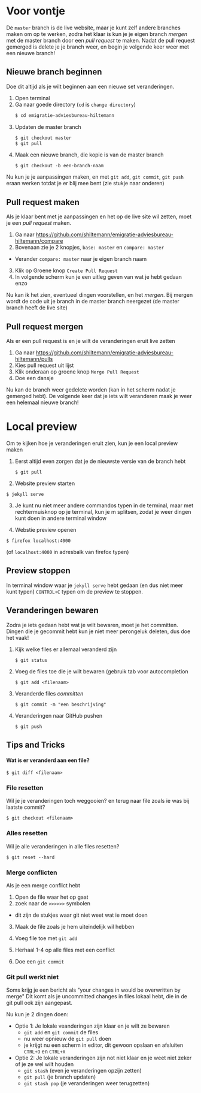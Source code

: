 # Voor vontje

De `master` branch is de live website, maar je kunt zelf andere branches maken
om op te werken, zodra het klaar is kun je je eigen branch *mergen* met de
master branch door een *pull request* te maken. Nadat de pull request gemerged
is delete je je branch weer, en begin je volgende keer weer met een nieuwe branch!


## Nieuwe branch beginnen

Doe dit altijd als je wilt beginnen aan een nieuwe set veranderingen.

1. Open terminal
2. Ga naar goede directory (`cd` is `change directory`)
   ```bash
   $ cd emigratie-adviesbureau-hiltemann
   ```
3. Updaten de master branch
   ```bash
   $ git checkout master
   $ git pull
   ```
4. Maak een nieuwe branch, die kopie is van de master branch
   ```
   $ git checkout -b een-branch-naam
   ```

Nu kun je je aanpassingen maken, en met `git add`, `git commit`, `git push` eraan
werken totdat je er blij mee bent (zie stukje naar onderen)


## Pull request maken

Als je klaar bent met je aanpassingen en het op de live site wil zetten, moet
je een *pull request* maken.

1. Ga naar https://github.com/shiltemann/emigratie-adviesbureau-hiltemann/compare
2. Bovenaan zie je 2 knopjes, `base: master` en `compare: master`
  - Verander `compare: master` naar je eigen branch naam
3. Klik op Groene knop `Create Pull Request`
4. In volgende scherm kun je een uitleg geven van wat je hebt gedaan enzo

Nu kan ik het zien, eventueel dingen voorstellen, en het *mergen*. Bij mergen
wordt de code uit je branch in de master branch neergezet (de master branch heeft
de live site)


## Pull request mergen

Als er een pull request is en je wilt de veranderingen eruit live zetten

1. Ga naar https://github.com/shiltemann/emigratie-adviesbureau-hiltemann/pulls
2. Kies pull request uit lijst
3. Klik onderaan op groene knop `Merge Pull Request`
4. Doe een dansje

Nu kan de branch weer gedelete worden (kan in het scherm nadat je gemerged hebt).
De volgende keer dat je iets wilt veranderen maak je weer een helemaal nieuwe branch!


# Local preview

Om te kijken hoe je veranderingen eruit zien, kun je een local preview maken

1. Eerst altijd even zorgen dat je de nieuwste versie van de branch hebt
   ```
   $ git pull
   ```
2. Website preview starten
  ```
  $ jekyll serve
  ```

3. Je kunt nu niet meer andere commandos typen in de terminal, maar met rechtermuisknop
   op je terminal, kun je m splitsen, zodat je weer dingen kunt doen in andere terminal
   window

4. Webstie preview openen
  ```
  $ firefox localhost:4000
  ```
  (of `localhost:4000` in adresbalk van firefox typen)



## Preview stoppen

In terminal window waar je `jekyll serve` hebt gedaan (en dus niet meer kunt typen)
`CONTROL+C` typen om de preview te stoppen.


## Veranderingen bewaren

Zodra je iets gedaan hebt wat je wilt bewaren, moet je het committen. Dingen die je
gecommit hebt kun je niet meer perongeluk deleten, dus doe het vaak!

1. Kijk welke files er allemaal veranderd zijn
   ```
   $ git status
   ```
2. Voeg de files toe die je wilt bewaren (gebruik tab voor autocompletion
   ```
   $ git add <filenaam>
   ```

3. Veranderde files *committen*
   ```
   $ git commit -m "een beschrijving"
   ```
4. Veranderingen naar GitHub pushen
   ```
   $ git push
   ```

## Tips and Tricks

#### Wat is er veranderd aan een file?

```
$ git diff <filenaam>
```

### File resetten

Wil je je veranderingen toch weggooien? en terug naar file zoals
ie was bij laatste commit?

```
$ git checkout <filenaam>
```

### Alles resetten

Wil je alle veranderingen in alle files resetten?

```
$ git reset --hard
```

### Merge conflicten

Als je een merge conflict hebt

1. Open de file waar het op gaat
2. zoek naar de `>>>>>>` symbolen
  - dit zijn de stukjes waar git niet weet wat ie moet doen
3. Maak de file zoals je hem uiteindelijk wil hebben
4. Voeg file toe met `git add`

5. Herhaal 1-4 op alle files met een conflict
6. Doe een `git commit`


### Git pull werkt niet

Soms krijg je een bericht als "your changes in <file> would be overwritten by merge"
Dit komt als je uncommitted changes in files lokaal hebt, die in de git pull ook
zijn aangepast.

Nu kun je 2 dingen doen:
- Optie 1: Je lokale veanderingen zijn klaar en je wilt ze bewaren
  - `git add` en `git commit` de files
  - nu weer opnieuw de `git pull` doen
  - je krijgt nu een scherm in editor, dit gewoon opslaan en afsluiten `CTRL+O` en `CTRL+X`
- Optie 2: Je lokale veranderingen zijn not niet klaar en je weet niet zeker of je ze wel wilt houden
  - `git stash` (even je veranderingen opzijn zetten)
  - `git pull` (je branch updaten)
  - `git stash pop` (je veranderingen weer terugzetten)
